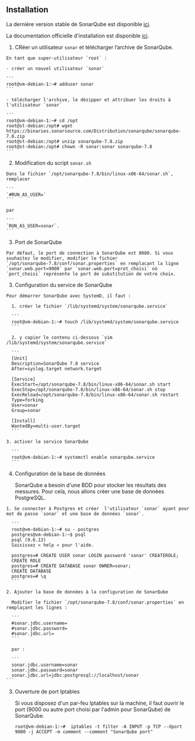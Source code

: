 ## Installation

La dernière version stable de SonarQube est disponible [ici](https://www.sonarqube.org/downloads/).

La documentation officielle d'installation est disponible [ici](https://docs.sonarqube.org/latest/).

  1. CRéer un utilisateur `sonar` et télécharger l’archive de SonarQube.

    En tant que super-utilisateur `root` :

    - créer un nouvel utilisateur `sonar`

    ```
    root@vm-debian-1:~# adduser sonar
    ```

    - télécharger l'archive, le dézipper et attribuer les droits à l'utilisateur `sonar`

    ```
    root@vm-debian-1:~# cd /opt
    root@st-debian:/opt# wget https://binaries.sonarsource.com/Distribution/sonarqube/sonarqube-7.8.zip
    root@st-debian:/opt# unzip sonarqube-7.8.zip
    root@st-debian:/opt# chown -R sonar:sonar sonarqube-7.8
    ```

  2. Modification du script `sonar.sh`

    Dans le fichier `/opt/sonarqube-7.8/bin/linux-x86-64/sonar.sh`, remplacer

    ```
    `#RUN_AS_USER=`
    ```

    par

    ```
    `RUN_AS_USER=sonar`.
    ```
  3. Port de SonarQube

    Par défaut, le port de connection à SonarQube est 8080. Si vous souhaitez le modifier, modifier le fichier
    `/opt/sonarqube-7.8/conf/sonar.properties` en remplacant la ligne `sonar.web.port=9000` par `sonar.web.port=prot_choisi` où `port_choisi` représente le port de substitution de votre choix.


  3. Configuration du service de SonarQube

    Pour démarrer SonarQube avec SystemD, il faut :

      1. créer le fichier `/lib/systemd/system/sonarqube.service`

      ```
      root@vm-debian-1:~# touch /lib/systemd/system/sonarqube.service
      ```

      2. y copier le contenu ci-dessous `vim /lib/systemd/system/sonarqube.service`

      ```
      [Unit]
      Description=SonarQube 7.8 service
      After=syslog.target network.target

      [Service]
      ExecStart=/opt/sonarqube-7.8/bin/linux-x86-64/sonar.sh start
      ExecStop=/opt/sonarqube-7.8/bin/linux-x86-64/sonar.sh stop
      ExecReload=/opt/sonarqube-7.8/bin/linux-x86-64/sonar.sh restart
      Type=forking
      User=sonar
      Group=sonar

      [Install]
      WantedBy=multi-user.target
      ```

    3. activer le service SonarQube

      ```
      root@vm-debian-1:~# systemctl enable sonarqube.service
      ```

  4. Configuration de la base de données

      SonarQube a besoin d'une BDD pour stocker les résultats des messures. Pour cela, nous allons créer une base de données
      PostgreSQL.

    1. Se connecter à Postgres et créer  l'utilisateur `sonar` ayant pour mot de passe `sonar` et une base de données `sonar`.

      ```
      root@vm-debian-1:~# su - postgres
      postgres@vm-debian-1:~$ psql
      psql (9.6.13)
      Saisissez « help » pour l'aide.

      postgres=# CREATE USER sonar LOGIN password 'sonar' CREATEROLE;
      CREATE ROLE
      postgres=# CREATE DATABASE sonar OWNER=sonar;
      CREATE DATABASE
      postgres=# \q
      ```

    2. Ajouter la base de données à la configuration de SonarQube

      Modifier le fichier `/opt/sonarqube-7.8/conf/sonar.properties` en remplaçant les lignes :

      ```
      #sonar.jdbc.username=
      #sonar.jdbc.password=
      #sonar.jdbc.url=
      ```

      par :

      ```
      sonar.jdbc.username=sonar
      sonar.jdbc.password=sonar
      sonar.jdbc.url=jdbc:postgresql://localhost/sonar
    ```

   3. Ouverture de port Iptables

      Si vous disposez d'un par-feu Iptables sur la machine, il faut ouvrir le port (9000 ou autre port choisi par l'admin pour SonarQube) de SonarQube.

      ```
      root@vm-debian-1:~#  iptables -t filter -A INPUT -p TCP --dport 9000 -j ACCEPT -m comment --comment "SonarQube port"
      ```
